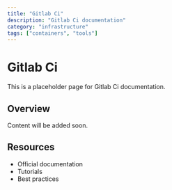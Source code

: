 ```yaml
---
title: "Gitlab Ci"
description: "Gitlab Ci documentation"
category: "infrastructure"
tags: ["containers", "tools"]
---
```


# Gitlab Ci

This is a placeholder page for Gitlab Ci documentation.

## Overview

Content will be added soon.

## Resources

- Official documentation
- Tutorials
- Best practices
